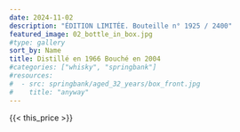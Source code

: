 ```yaml
---
date: 2024-11-02
description: "ÉDITION LIMITÉE. Bouteille n° 1925 / 2400"
featured_image: 02_bottle_in_box.jpg
#type: gallery
sort_by: Name
title: Distillé en 1966 Bouché en 2004
#categories: ["whisky", "springbank"]
#resources:
#  - src: springbank/aged_32_years/box_front.jpg
#    title: "anyway"
---
```

{{< this_price >}}
